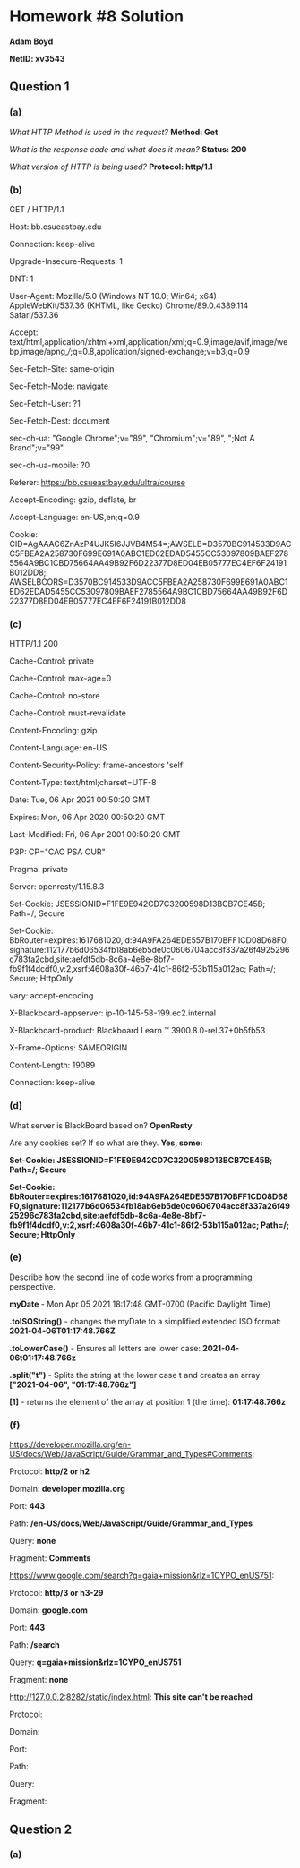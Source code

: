 # Homework #8 Solution

**Adam Boyd**

**NetID: xv3543**

## Question 1

### (a)

*What HTTP Method is used in the request?*  **Method: Get**

*What is the response code and what does it mean?*  **Status: 200**

*What version of HTTP is being used?*  **Protocol: http/1.1**

### (b)

GET / HTTP/1.1

Host: bb.csueastbay.edu

Connection: keep-alive

Upgrade-Insecure-Requests: 1

DNT: 1

User-Agent: Mozilla/5.0 (Windows NT 10.0; Win64; x64) AppleWebKit/537.36 (KHTML, like Gecko) Chrome/89.0.4389.114 Safari/537.36

Accept: text/html,application/xhtml+xml,application/xml;q=0.9,image/avif,image/webp,image/apng,*/*;q=0.8,application/signed-exchange;v=b3;q=0.9

Sec-Fetch-Site: same-origin

Sec-Fetch-Mode: navigate

Sec-Fetch-User: ?1

Sec-Fetch-Dest: document

sec-ch-ua: "Google Chrome";v="89", "Chromium";v="89", ";Not A Brand";v="99"

sec-ch-ua-mobile: ?0

Referer: https://bb.csueastbay.edu/ultra/course

Accept-Encoding: gzip, deflate, br

Accept-Language: en-US,en;q=0.9

Cookie: CID=AgAAAC6ZnAzP4UJK5I6JJVB4M54=;AWSELB=D3570BC914533D9ACC5FBEA2A258730F699E691A0ABC1ED62EDAD5455CC53097809BAEF2785564A9BC1CBD75664AA49B92F6D22377D8ED04EB05777EC4EF6F24191B012DD8; AWSELBCORS=D3570BC914533D9ACC5FBEA2A258730F699E691A0ABC1ED62EDAD5455CC53097809BAEF2785564A9BC1CBD75664AA49B92F6D22377D8ED04EB05777EC4EF6F24191B012DD8

### (c)

HTTP/1.1 200

Cache-Control: private

Cache-Control: max-age=0

Cache-Control: no-store

Cache-Control: must-revalidate

Content-Encoding: gzip

Content-Language: en-US

Content-Security-Policy: frame-ancestors 'self'

Content-Type: text/html;charset=UTF-8

Date: Tue, 06 Apr 2021 00:50:20 GMT

Expires: Mon, 06 Apr 2020 00:50:20 GMT

Last-Modified: Fri, 06 Apr 2001 00:50:20 GMT

P3P: CP="CAO PSA OUR"

Pragma: private

Server: openresty/1.15.8.3

Set-Cookie: JSESSIONID=F1FE9E942CD7C3200598D13BCB7CE45B; Path=/; Secure

Set-Cookie: BbRouter=expires:1617681020,id:94A9FA264EDE557B170BFF1CD08D68F0,signature:112177b6d06534fb18ab6eb5de0c0606704acc8f337a26f4925296c783fa2cbd,site:aefdf5db-8c6a-4e8e-8bf7-fb9f1f4dcdf0,v:2,xsrf:4608a30f-46b7-41c1-86f2-53b115a012ac; Path=/; Secure; HttpOnly

vary: accept-encoding

X-Blackboard-appserver: ip-10-145-58-199.ec2.internal

X-Blackboard-product: Blackboard Learn &#8482; 3900.8.0-rel.37+0b5fb53

X-Frame-Options: SAMEORIGIN

Content-Length: 19089

Connection: keep-alive

### (d)

What server is BlackBoard based on?  **OpenResty**

Are any cookies set? If so what are they.  **Yes, some:**

**Set-Cookie: JSESSIONID=F1FE9E942CD7C3200598D13BCB7CE45B; Path=/; Secure**

**Set-Cookie: BbRouter=expires:1617681020,id:94A9FA264EDE557B170BFF1CD08D68F0,signature:112177b6d06534fb18ab6eb5de0c0606704acc8f337a26f4925296c783fa2cbd,site:aefdf5db-8c6a-4e8e-8bf7-fb9f1f4dcdf0,v:2,xsrf:4608a30f-46b7-41c1-86f2-53b115a012ac; Path=/; Secure; HttpOnly**

### (e)

Describe how the second line of code works from a programming perspective.

**myDate** - Mon Apr 05 2021 18:17:48 GMT-0700 (Pacific Daylight Time)

**.toISOString()** - changes the myDate to a simplified extended ISO format: **2021-04-06T01:17:48.766Z**

**.toLowerCase()** - Ensures all letters are lower case: **2021-04-06t01:17:48.766z**

**.split("t")** - Splits the string at the lower case t and creates an array: **["2021-04-06", "01:17:48.766z"]**

**[1]** - returns the element of the array at position 1 (the time): **01:17:48.766z**

### (f)

https://developer.mozilla.org/en-US/docs/Web/JavaScript/Guide/Grammar_and_Types#Comments:

Protocol: **http/2 or h2**

Domain: **developer.mozilla.org**

Port:  **443**

Path:  **/en-US/docs/Web/JavaScript/Guide/Grammar_and_Types**

Query: **none**

Fragment: **Comments**

https://www.google.com/search?q=gaia+mission&rlz=1CYPO_enUS751:

Protocol: **http/3 or h3-29**

Domain: **google.com**

Port: **443**

Path:  **/search**

Query: **q=gaia+mission&rlz=1CYPO_enUS751**

Fragment: **none**

http://127.0.0.2:8282/static/index.html: **This site  can't be reached**

Protocol:

Domain:

Port:

Path:

Query:

Fragment:

## Question 2

### (a)

